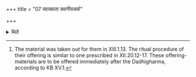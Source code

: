 +++
title = "07 व्याख्याता सवनीयचर्या"

+++

<details><summary>थिते</summary>

7. The procedure of the (offering of the Savanīya (Purodaśas) has (already) been explained.[^1]  

[^1]: The material was taken out for them in XIII.1.13. The ritual procedure of their offering is similar to one prescribed in XII.20.12-17. These offering-materials are to be offered immediately after the Dadhigharma, according to KB XV.1.  
</details>
